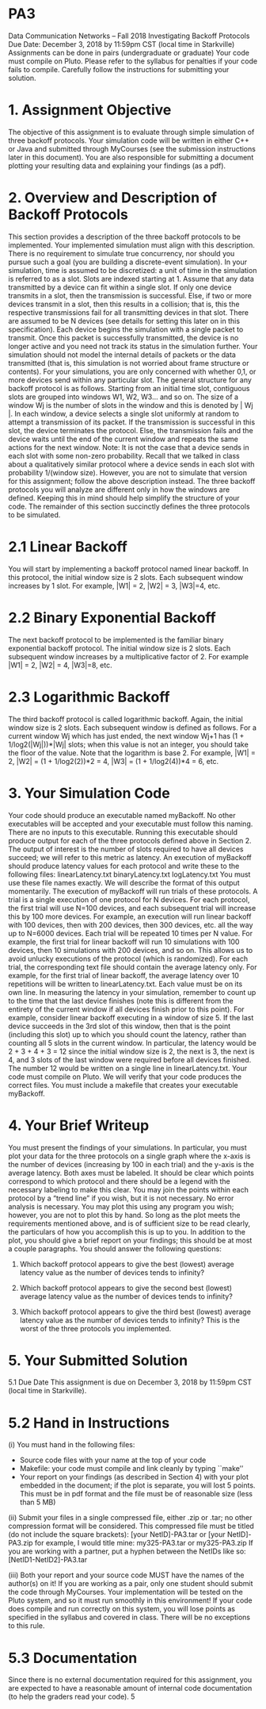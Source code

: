 # PA3
 Data Communication Networks – Fall 2018 
Investigating Backoff Protocols
Due Date: December 3, 2018 by 11:59pm CST (local time in Starkville)
Assignments can be done in pairs (undergraduate or graduate)
Your code must compile on Pluto. Please refer to the syllabus for penalties if your
code fails to compile.
Carefully follow the instructions for submitting your solution.


# 1. Assignment Objective
The objective of this assignment is to evaluate through simple simulation of three backoff protocols.
Your simulation code will be written in either C++ or Java and submitted through MyCourses (see the
submission instructions later in this document). You are also responsible for submitting a document
plotting your resulting data and explaining your findings (as a pdf).


# 2. Overview and Description of Backoff Protocols
This section provides a description of the three backoff protocols to be implemented. 
Your implemented simulation must align with this description. 
There is no requirement to simulate true concurrency, nor should you pursue such a goal (you are building a discrete-event simulation).
In your simulation, time is assumed to be discretized: a unit of time in the simulation is referred to as a
slot. 
Slots are indexed starting at 1. 
Assume that any data transmitted by a device can fit within a single slot. 
If only one device transmits in a slot, then the transmission is successful. 
Else, if two or more devices transmit in a slot, then this results in a collision; that is, this the respective transmissions fail
for all transmitting devices in that slot.
There are assumed to be N devices (see details for setting this later on in this specification). Each
device begins the simulation with a single packet to transmit. Once this packet is successfully
transmitted, the device is no longer active and you need not track its status in the simulation further.
Your simulation should not model the internal details of packets or the data transmitted (that is, this
simulation is not worried about frame structure or contents). For your simulations, you are only
concerned with whether 0,1, or more devices send within any particular slot.
The general structure for any backoff protocol is as follows. Starting from an initial time slot,
contiguous slots are grouped into windows W1, W2, W3… and so on. The size of a window Wj is the
number of slots in the window and this is denoted by | Wj |. In each window, a device selects a single
slot uniformly at random to attempt a transmission of its packet. If the transmission is successful in this
slot, the device terminates the protocol. Else, the transmission fails and the device waits until the end
of the current window and repeats the same actions for the next window.
Note: It is not the case that a device sends in each slot with some non-zero probability. Recall that we
talked in class about a qualitatively similar protocol where a device sends in each slot with probability
1/(window size). However, you are not to simulate that version for this assignment; follow the above
description instead.
The three backoff protocols you will analyze are different only in how the windows are defined.
Keeping this in mind should help simplify the structure of your code. The remainder of this section
succinctly defines the three protocols to be simulated.


# 2.1 Linear Backoff
You will start by implementing a backoff protocol named linear backoff. In this protocol, the initial
window size is 2 slots. Each subsequent window increases by 1 slot.
For example, |W1| = 2, |W2| = 3, |W3|=4, etc.


# 2.2 Binary Exponential Backoff
The next backoff protocol to be implemented is the familiar binary exponential backoff protocol. The
initial window size is 2 slots. Each subsequent window increases by a multiplicative factor of 2.
For example |W1| = 2, |W2| = 4, |W3|=8, etc.


# 2.3 Logarithmic Backoff
The third backoff protocol is called logarithmic backoff. Again, the initial window size is 2 slots. Each
subsequent window is defined as follows. For a current window Wj which has just ended, the next
window Wj+1 has (1 + 1/log2(|Wj|))*|Wj| slots; when this value is not an integer, you should take the
floor of the value. Note that the logarithm is base 2.
For example, |W1| = 2, |W2| = (1 + 1/log2(2))*2 = 4, |W3| = (1 + 1/log2(4))*4 = 6, etc.

# 3. Your Simulation Code
Your code should produce an executable named myBackoff. No other executables will be accepted
and your executable must follow this naming. There are no inputs to this executable.
Running this executable should produce output for each of the three protocols defined above in Section
2. The output of interest is the number of slots required to have all devices succeed; we will refer to
this metric as latency. An execution of myBackoff should produce latency values for each protocol
and write these to the following files:
linearLatency.txt
binaryLatency.txt
logLatency.txt
You must use these file names exactly. We will describe the format of this output momentarily.
The execution of myBackoff will run trials of these protocols. A trial is a single execution of one
protocol for N devices.
For each protocol, the first trial will use N=100 devices, and each subsequent trial will increase this by
100 more devices. For example, an execution will run linear backoff with 100 devices, then with 200
devices, then 300 devices, etc. all the way up to N=6000 devices.
Each trial will be repeated 10 times per N value. For example, the first trial for linear backoff will run
10 simulations with 100 devices, then 10 simulations with 200 devices, and so on. This allows us to
avoid unlucky executions of the protocol (which is randomized).
For each trial, the corresponding text file should contain the average latency only. For example, for the
first trial of linear backoff, the average latency over 10 repetitions will be written to
linearLatency.txt. Each value must be on its own line.
In measuring the latency in your simulation, remember to count up to the time that the last device
finishes (note this is different from the entirety of the current window if all devices finish prior to this
point). For example, consider linear backoff executing in a window of size 5. If the last device
succeeds in the 3rd slot of this window, then that is the point (including this slot) up to which you
should count the latency, rather than counting all 5 slots in the current window. In particular, the
latency would be 2 + 3 + 4 + 3 = 12 since the initial window size is 2, the next is 3, the next is 4, and 3
slots of the last window were required before all devices finished. The number 12 would be written on
a single line in linearLatency.txt.
Your code must compile on Pluto. We will verify that your code produces the
correct files. You must include a makefile that creates your executable
myBackoff.


# 4. Your Brief Writeup
You must present the findings of your simulations. In particular, you must plot your data for the three
protocols on a single graph where the x-axis is the number of devices (increasing by 100 in each trial)
and the y-axis is the average latency. Both axes must be labeled.
It should be clear which points correspond to which protocol and there should be a legend with the
necessary labeling to make this clear. You may join the points within each protocol by a “trend line” if
you wish, but it is not necessary. No error analysis is necessary.
You may plot this using any program you wish; however, you are not to plot this by hand. So long as
the plot meets the requirements mentioned above, and is of sufficient size to be read clearly, the
particulars of how you accomplish this is up to you.
In addition to the plot, you should give a brief report on your findings; this should be at most a couple
paragraphs. You should answer the following questions:

1. Which backoff protocol appears to give the best (lowest) average latency value as the number of
devices tends to infinity?

2. Which backoff protocol appears to give the second best (lowest) average latency value as the
number of devices tends to infinity?

3. Which backoff protocol appears to give the third best (lowest) average latency value as the number
of devices tends to infinity? This is the worst of the three protocols you implemented.


# 5. Your Submitted Solution
5.1 Due Date
This assignment is due on December 3, 2018 by 11:59pm CST (local time in Starkville).


# 5.2 Hand in Instructions
(i) You must hand in the following files:
- Source code files with your name at the top of your code
- Makefile: your code must compile and link cleanly by typing ``make’’
- Your report on your findings (as described in Section 4) with your plot embedded in the
document; if the plot is separate, you will lost 5 points. This must be in pdf format and the
file must be of reasonable size (less than 5 MB)

(ii) Submit your files in a single compressed file, either .zip or .tar; no other compression format
will be considered. This compressed file must be titled (do not include the square brackets):
[your NetID]-PA3.tar or [your NetID]-PA3.zip
for example, I would title mine: my325-PA3.tar or my325-PA3.zip
If you are working with a partner, put a hyphen between the NetIDs like so:
[NetID1-NetID2]-PA3.tar

(iii) Both your report and your source code MUST have the names of the author(s) on it! If you are
working as a pair, only one student should submit the code through MyCourses.
Your implementation will be tested on the Pluto system, and so it must run smoothly in this
environment! If your code does compile and run correctly on this system, you will lose points as
specified in the syllabus and covered in class. There will be no exceptions to this rule.


# 5.3 Documentation
Since there is no external documentation required for this assignment, you are expected to have a
reasonable amount of internal code documentation (to help the graders read your code).
5
